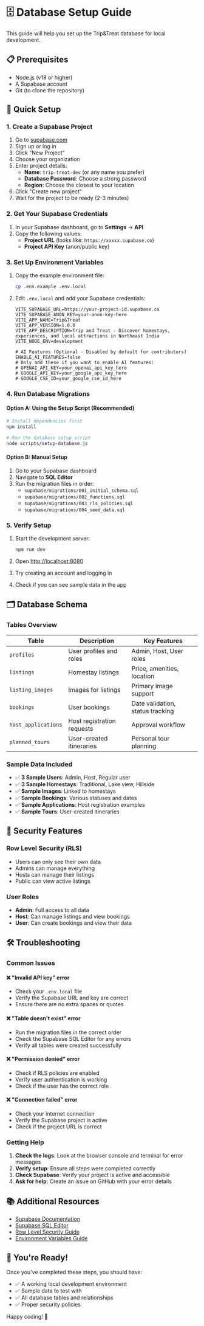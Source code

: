 # 🗄️ Database Setup Guide

This guide will help you set up the Trip&Treat database for local development.

## 📋 Prerequisites

- Node.js (v18 or higher)
- A Supabase account
- Git (to clone the repository)

## 🚀 Quick Setup

### 1. **Create a Supabase Project**

1. Go to [supabase.com](https://supabase.com)
2. Sign up or log in
3. Click "New Project"
4. Choose your organization
5. Enter project details:
   - **Name**: `trip-treat-dev` (or any name you prefer)
   - **Database Password**: Choose a strong password
   - **Region**: Choose the closest to your location
6. Click "Create new project"
7. Wait for the project to be ready (2-3 minutes)

### 2. **Get Your Supabase Credentials**

1. In your Supabase dashboard, go to **Settings** → **API**
2. Copy the following values:
   - **Project URL** (looks like: `https://xxxxx.supabase.co`)
   - **Project API Key** (anon/public key)

### 3. **Set Up Environment Variables**

1. Copy the example environment file:
   ```bash
   cp .env.example .env.local
   ```

2. Edit `.env.local` and add your Supabase credentials:
   ```env
   VITE_SUPABASE_URL=https://your-project-id.supabase.co
   VITE_SUPABASE_ANON_KEY=your-anon-key-here
   VITE_APP_NAME=Trip&Treat
   VITE_APP_VERSION=1.0.0
   VITE_APP_DESCRIPTION=Trip and Treat - Discover homestays, experiences, and local attractions in Northeast India
   VITE_NODE_ENV=development
   
   # AI Features (Optional - Disabled by default for contributors)
   ENABLE_AI_FEATURES=false
   # Only add these if you want to enable AI features:
   # OPENAI_API_KEY=your_openai_api_key_here
   # GOOGLE_API_KEY=your_google_api_key_here
   # GOOGLE_CSE_ID=your_google_cse_id_here
   ```

### 4. **Run Database Migrations**

#### Option A: Using the Setup Script (Recommended)
```bash
# Install dependencies first
npm install

# Run the database setup script
node scripts/setup-database.js
```

#### Option B: Manual Setup
1. Go to your Supabase dashboard
2. Navigate to **SQL Editor**
3. Run the migration files in order:
   - `supabase/migrations/001_initial_schema.sql`
   - `supabase/migrations/002_functions.sql`
   - `supabase/migrations/003_rls_policies.sql`
   - `supabase/migrations/004_seed_data.sql`

### 5. **Verify Setup**

1. Start the development server:
   ```bash
   npm run dev
   ```

2. Open [http://localhost:8080](http://localhost:8080)

3. Try creating an account and logging in

4. Check if you can see sample data in the app

## 🗂️ Database Schema

### **Tables Overview**

| Table | Description | Key Features |
|-------|-------------|--------------|
| `profiles` | User profiles and roles | Admin, Host, User roles |
| `listings` | Homestay listings | Price, amenities, location |
| `listing_images` | Images for listings | Primary image support |
| `bookings` | User bookings | Date validation, status tracking |
| `host_applications` | Host registration requests | Approval workflow |
| `planned_tours` | User-created itineraries | Personal tour planning |

### **Sample Data Included**

- ✅ **3 Sample Users**: Admin, Host, Regular user
- ✅ **3 Sample Homestays**: Traditional, Lake view, Hillside
- ✅ **Sample Images**: Linked to homestays
- ✅ **Sample Bookings**: Various statuses and dates
- ✅ **Sample Applications**: Host registration examples
- ✅ **Sample Tours**: User-created itineraries

## 🔐 Security Features

### **Row Level Security (RLS)**
- Users can only see their own data
- Admins can manage everything
- Hosts can manage their listings
- Public can view active listings

### **User Roles**
- **Admin**: Full access to all data
- **Host**: Can manage listings and view bookings
- **User**: Can create bookings and view their data

## 🛠️ Troubleshooting

### **Common Issues**

#### ❌ "Invalid API key" error
- Check your `.env.local` file
- Verify the Supabase URL and key are correct
- Ensure there are no extra spaces or quotes

#### ❌ "Table doesn't exist" error
- Run the migration files in the correct order
- Check the Supabase SQL Editor for any errors
- Verify all tables were created successfully

#### ❌ "Permission denied" error
- Check if RLS policies are enabled
- Verify user authentication is working
- Check if the user has the correct role

#### ❌ "Connection failed" error
- Check your internet connection
- Verify the Supabase project is active
- Check if the project URL is correct

### **Getting Help**

1. **Check the logs**: Look at the browser console and terminal for error messages
2. **Verify setup**: Ensure all steps were completed correctly
3. **Check Supabase**: Verify your project is active and accessible
4. **Ask for help**: Create an issue on GitHub with your error details

## 📚 Additional Resources

- [Supabase Documentation](https://supabase.com/docs)
- [Supabase SQL Editor](https://supabase.com/docs/guides/database/sql-editor)
- [Row Level Security Guide](https://supabase.com/docs/guides/auth/row-level-security)
- [Environment Variables Guide](https://vitejs.dev/guide/env-and-mode.html)

## 🎉 You're Ready!

Once you've completed these steps, you should have:
- ✅ A working local development environment
- ✅ Sample data to test with
- ✅ All database tables and relationships
- ✅ Proper security policies

Happy coding! 🚀
